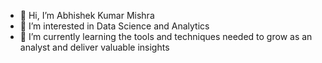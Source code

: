 - 👋 Hi, I’m Abhishek Kumar Mishra
- 👀 I’m interested in Data Science and Analytics
- 🌱 I’m currently learning the tools and techniques needed to grow as an analyst and deliver valuable insights


<!---
newtothisindustry/newtothisindustry is a ✨ special ✨ repository because its `README.md` (this file) appears on your GitHub profile.
You can click the Preview link to take a look at your changes.
--->

